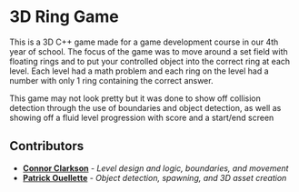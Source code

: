 # 3D Ring Game

This is a 3D C++ game made for a game development course in our 4th year of school.
The focus of the game was to move around a set field with floating rings and to put your controlled object into the correct ring at each level. 
Each level had a math problem and each ring on the level had a number with only 1 ring containing the correct answer.

This game may not look pretty but it was done to show off collision detection through the use of boundaries and object detection, as well as showing off a fluid level progression with score and a start/end screen

## Contributors

- **[Connor Clarkson](https://github.com/clarksoc)** - *Level design and logic, boundaries, and movement*
- **[Patrick Ouellette](https://github.com/Waymaker208)** - *Object detection, spawning, and 3D asset creation*
